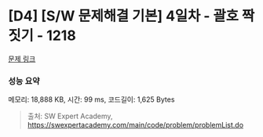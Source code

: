 # [D4] [S/W 문제해결 기본] 4일차 - 괄호 짝짓기 - 1218 

[문제 링크](https://swexpertacademy.com/main/code/problem/problemDetail.do?contestProbId=AV14eWb6AAkCFAYD) 

### 성능 요약

메모리: 18,888 KB, 시간: 99 ms, 코드길이: 1,625 Bytes



> 출처: SW Expert Academy, https://swexpertacademy.com/main/code/problem/problemList.do